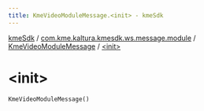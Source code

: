 ```yaml
---
title: KmeVideoModuleMessage.<init> - kmeSdk
---
```


[kmeSdk](../../index.html) / [com.kme.kaltura.kmesdk.ws.message.module](../index.html) / [KmeVideoModuleMessage](index.html) / [&lt;init&gt;](./-init-.html)

# &lt;init&gt;

`KmeVideoModuleMessage()`